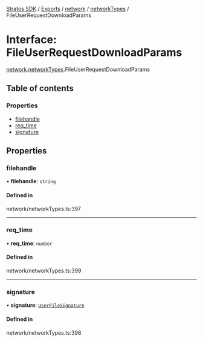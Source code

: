 [Stratos SDK](../README.md) / [Exports](../modules.md) / [network](../modules/network.md) / [networkTypes](../modules/network.networkTypes.md) / FileUserRequestDownloadParams

# Interface: FileUserRequestDownloadParams

[network](../modules/network.md).[networkTypes](../modules/network.networkTypes.md).FileUserRequestDownloadParams

## Table of contents

### Properties

- [filehandle](network.networkTypes.FileUserRequestDownloadParams.md#filehandle)
- [req\_time](network.networkTypes.FileUserRequestDownloadParams.md#req_time)
- [signature](network.networkTypes.FileUserRequestDownloadParams.md#signature)

## Properties

### filehandle

• **filehandle**: `string`

#### Defined in

network/networkTypes.ts:397

___

### req\_time

• **req\_time**: `number`

#### Defined in

network/networkTypes.ts:399

___

### signature

• **signature**: [`UserFileSignature`](network.networkTypes.UserFileSignature.md)

#### Defined in

network/networkTypes.ts:398
